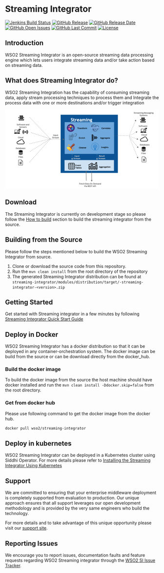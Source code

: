 # Streaming Integrator

[![Jenkins Build Status](https://wso2.org/jenkins/view/wso2-dependencies/job/products/job/streaming-integrator/badge/icon)](https://wso2.org/jenkins/view/wso2-dependencies/job/products/job/streaming-integrator/)
  [![GitHub Release](https://img.shields.io/github/release/wso2/streaming-integrator.svg)](https://github.com/wso2/streaming-integrator/releases/)
  [![GitHub Release Date](https://img.shields.io/github/release-date/wso2/streaming-integrator.svg)](https://github.com/wso2/streaming-integrator/releases)
  [![GitHub Open Issues](https://img.shields.io/github/issues-raw/wso2/streaming-integrator.svg)](https://github.com/wso2/streaming-integrator/commits/master)
  [![GitHub Last Commit](https://img.shields.io/github/last-commit/wso2/streaming-integrator.svg)](https://github.com/wso2/streaming-integrator/commits/master)
  [![License](https://img.shields.io/badge/License-Apache%202.0-blue.svg)](https://opensource.org/licenses/Apache-2.0)

## Introduction

WSO2 Streaming Integrator is an open-source streaming data processing engine which lets users integrate streaming data and/or take action based on streaming data.

## What does Streaming Integrator do?

WSO2 Streaming Integration has the capability of consuming streaming data, apply stream processing techniques to process them and Integrate the process data with one or more destinations and/or trigger integration

![Streaming Integrator/ Workflow](docs/images/streaming-integrator.png)

## Download

The Streaming Integrator is currently on development stage so please follow the [How to build]() section to build the streaming integrator from the source.
<!-- Please download the latest WSO2 Streaming Integrator release from [here]()  -->

## Building from the Source

Please follow the steps mentioned below to build the WSO2 Streaming Integrator from source.

1. Clone or download the source code from this repository.
2. Run the `mvn clean install` from the root directory of the repository
3. The generated Streaming Integrator distribution can be found at `streaming-integrator/modules/distribution/target/-streaming-integrator-<version>.zip`

## Getting Started

Get started with Streaming integrator in a few minutes by following [Streaming Integrator Quick Start Guide](https://docs.wso2.com/display/SP4xx/Quick+Start+Guide)

## Deploy in Docker

WSO2 Streaming Integrator has a docker distribution so that it can be deployed in any container-orchestration system.
The docker image can be build from the source or can be download directly from the docker_hub.

### Build the docker image

To build the docker image from the source the host machine should have docker installed and run the `mvn clean install -Ddocker.skip=false` from the root directory.

### Get from docker hub

Please use following command to get the docker image from the docker hub.

```bash
docker pull wso2/streaming-integrator
```

## Deploy in kubernetes

WSO2 Streaming Integrator can be deployed in a Kubernetes cluster using Siddhi Operator. For more details please refer to [Installing the Streaming Integrator Using Kubernetes](https://docs.wso2.com/display/INSTALL/Installing+Enterprise+Integrator+Using+Kubernetes)

## Support

We are committed to ensuring that your enterprise middleware deployment is completely supported from evaluation to production. Our unique approach ensures that all support leverages our open development methodology and is provided by the very same engineers who build the technology.

For more details and to take advantage of this unique opportunity please visit our [support site](http://wso2.com/support).


## Reporting Issues

We encourage you to report issues, documentation faults and feature requests regarding WSO2 Streaming integrator through the [WSO2 SI Issue Tracker](https://github.com/wso2/streaming-integrator/issues).
